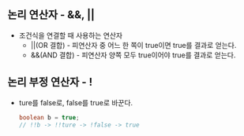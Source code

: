 ## 논리 연산자 - &&, ||

- 조건식을 연결할 때 사용하는 연산자
    - ||(OR 결합) - 피연산자 중 어느 한 쪽이 true이면 true를 결과로 얻는다.
    - &&(AND 결합) - 피연산자 양쪽 모두 true이어야 true를 결과로 얻는다.

## 논리 부정 연산자 - !

- ture를 false로, false를 true로 바꾼다.
    
    ```java
    boolean b = true;
    // !!b -> !!ture -> !false -> true
    ```